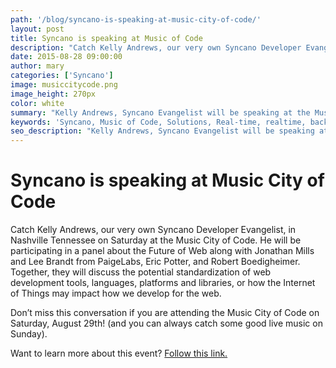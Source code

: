 ```yaml
---
path: '/blog/syncano-is-speaking-at-music-city-of-code/'
layout: post
title: Syncano is speaking at Music of Code
description: "Catch Kelly Andrews, our very own Syncano Developer Evangelist, in Nashville Tennessee on Saturday at the Music City of Code."
date: 2015-08-28 09:00:00
author: mary
categories: ['Syncano']
image: musiccitycode.png
image_height: 270px
color: white
summary: "Kelly Andrews, Syncano Evangelist will be speaking at the Music of Code conference in Nashville, Tennessee."
keywords: 'Syncano, Music of Code, Solutions, Real-time, realtime, backend, baas, app development, code conference'
seo_description: "Kelly Andrews, Syncano Evangelist will be speaking at the Music of Code conference in Nashville, Tennessee."
---
```

# Syncano is speaking at Music City of Code

Catch Kelly Andrews, our very own Syncano Developer Evangelist, in Nashville Tennessee on Saturday at the Music City of Code. He will be participating in a panel about the Future of Web along with Jonathan Mills and Lee Brandt from PaigeLabs, Eric Potter, and Robert Boedigheimer. Together, they will discuss the potential standardization of web development tools, languages, platforms and libraries, or how the Internet of Things may impact how we develop for the web.

Don’t miss this conversation if you are attending the Music City of Code on Saturday, August 29th! (and you can always catch some good live music on Sunday).

Want to learn more about this event? [Follow this link.](http://www.musiccitycode.com/)
